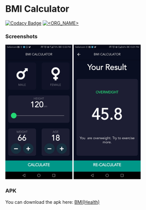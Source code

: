 
# BMI Calculator

[![Codacy Badge](https://api.codacy.com/project/badge/Grade/01b990f993784f2fb55141c802a59938)](https://app.codacy.com/manual/Ikami-Mercy/BMI-Calc?utm_source=github.com&utm_medium=referral&utm_content=Ikami-Mercy/BMI-Calc&utm_campaign=Badge_Grade_Dashboard)
[![<ORG_NAME>](https://circleci.com/gh/Ikami-Mercy/BMI-Calc.svg?style=svg)](https://circleci.com/gh/Ikami-Mercy/BMI-Calc)

 ### Screenshots
 <img src="ScreenShots/screen1.jpeg" width="210"> <img src="ScreenShots/screen2.jpeg" width="210">
 
### APK
You can download the apk here: [BMI(Health)](https://docs.google.com/uc?export=download&id=19qmpAoAMzx7knOn7S2i_ogykGlzdprln)
